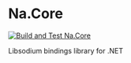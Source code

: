 # Na.Core

[![Build and Test Na.Core](https://github.com/jesuslpm/Na.Core/actions/workflows/build-and-test.yml/badge.svg)](https://github.com/jesuslpm/Na.Core/actions/workflows/build-and-test.yml)

Libsodium bindings library for .NET

